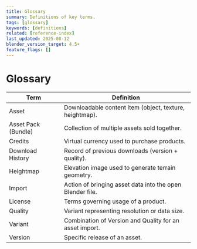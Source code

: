 ```yaml
---
title: Glossary
summary: Definitions of key terms.
tags: [glossary]
keywords: [definitions]
related: [reference-index]
last_updated: 2025-08-12
blender_version_target: 4.5+
feature_flags: []
---
```


# Glossary

| Term | Definition |
|------|------------|
| Asset | Downloadable content item (object, texture, heightmap). |
| Asset Pack (Bundle) | Collection of multiple assets sold together. |
| Credits | Virtual currency used to purchase products. |
| Download History | Record of previous downloads (version + quality). |
| Heightmap | Elevation image used to generate terrain geometry. |
| Import | Action of bringing asset data into the open Blender file. |
| License | Terms governing usage of a product. |
| Quality | Variant representing resolution or data size. |
| Variant | Combination of Version and Quality for an asset import. |
| Version | Specific release of an asset. |
